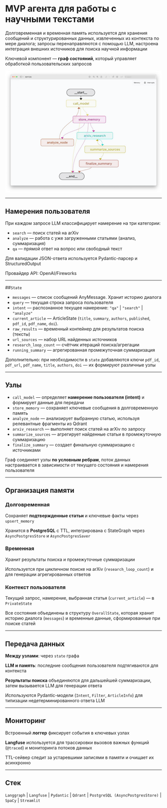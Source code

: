 # MVP агента для работы с научными текстами

Долговременная и временная память используется для хранения сообщений и структурированных данных, извлеченных из контекста по мере диалога; запросы перенаправляются с помощью LLM, настроена интеграция внешних источников для поиска научной информации 

Ключевой компонент — **граф состояний**, который управляет обработкой пользовательских запросов

<p align="center">
  <img src="https://github.com/pinohanako/mvp-research-agent/blob/main/agent/docs/GraphLangsmith.png" alt="Прототип агента" width="700"/>
</p>

---

## Намерения пользователя

При каждом запросе LLM классифицирует намерение на три категории:

- `search` — поиск статей на arXiv
- `analyze` — работа с уже загруженными статьями (анализ, суммаризация)
- `qa` — прямой ответ на вопрос или свободный текст

Для валидации JSON-ответа используется Pydantic-парсер и StructuredOutput

Провайдер API: OpenAI/Fireworks

---

##`State`

- `messages` — список сообщений AnyMessage. Хранит историю диалога
- `query` — текущая строка запроса пользователя
- `intent` — распознанное текущее намерение: `"qa"` | `"search"` | `"analyze"`
- `current_article` — ArticleState (`title`, `summary`, `authors`, `published`, `pdf_id`, `pdf_name`, `doi`).
- `raw_results` — временный контейнер для результатов поиска (тексты)
- `url_sources` — набор URL найденных источников
- `research_loop_count` — счётчик итераций поиска/агрегации
- `running_summary` — агрегированная промежуточная суммаризация

Дополнительно: при необходимости в `state` добавляются ключи `pdf_id`, `pdf_url`, `pdf_name`, `title`, `authors`, `doi` — их формируют различные узлы

---

## Узлы

- `call_model` — определяет **намерение пользователя (intent)** и формирует данные для передачи
- `store_memory` — сохраняет ключевые сообщения в долговременную память
- `analyze_node` — анализирует выбранную статью, используя релевантные фрагменты из Qdrant
- `arxiv_research` — выполняет поиск статей на arXiv по запросу
- `summarize_sources` — агрегирует найденные статьи в промежуточную суммаризацию
- `finalize_summary` — создает финальную суммаризацию с источниками

Граф соединяет узлы **по условным ребрам**, поток данных настраивается в зависимости от текущего состояния и намерения пользователя

---

## Организация памяти

### Долговременная

Сохраняет **подтвержденные статьи** и ключевые факты через `upsert_memory`

Хранится в **PostgreSQL** с TTL, интегрирована с StateGraph через `AsyncPostgresStore` и `AsyncPostgresSaver`

### Временная

Хранит результаты поиска и промежуточные суммаризации

Используется при цикличном поиске на arXiv (`research_loop_count`) и для генерации агрегированных ответов

### Контекст пользователя

Текущий запрос, намерение, выбранная статья (`current_article`) — в `PrivateState`

Все состояния объединены в структуру `OverallState`, которая хранит историю диалога (`messages`) и временные данные, сформированные при поиске статей

---

## Передача данных

**Между узлами**: через `state` графа

**LLM и память**: последние сообщения пользователя подтягиваются для контекста

**Результаты поиска** объединяются для дальшейшей суммаризации, затем вызывается LLM для генерации ответа

Используются Pydantic-модели (`Intent`, `Filter`, `ArticleInfo`) для типизации недетерминированного ответа LLM

---

## Мониторинг

Встроенный **логгер** фиксирует события в ключевых узлах

**Langfuse** используется для трассировки вызовов важных функций (`@traced`) и мониторинга потоков данных

TTL-сейвер следит за устаревшими записями в памяти и очищает их асинхронно

---

## Стек
`Langgraph` | `Langfuse` | `Pydantic` | `Qdrant` | `PostgreSQL (AsyncPostgresStore)` | `SpaCy` | `Streamlit`